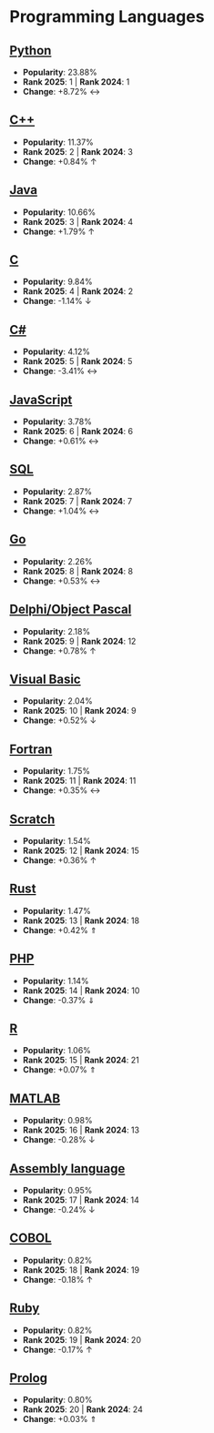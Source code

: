 # Programming Languages

## [Python](./pages/languages/Python.md)
- **Popularity**: 23.88%
- **Rank 2025**: 1 | **Rank 2024**: 1
- **Change**: +8.72% ↔

## [C++](./pages/languages/C++.md)
- **Popularity**: 11.37%
- **Rank 2025**: 2 | **Rank 2024**: 3
- **Change**: +0.84% ↑

## [Java](./pages/languages/Java.md)
- **Popularity**: 10.66%
- **Rank 2025**: 3 | **Rank 2024**: 4
- **Change**: +1.79% ↑

## [C](./pages/languages/C.md)
- **Popularity**: 9.84%
- **Rank 2025**: 4 | **Rank 2024**: 2
- **Change**: -1.14% ↓

## [C#](./pages/languages/C#.md)
- **Popularity**: 4.12%
- **Rank 2025**: 5 | **Rank 2024**: 5
- **Change**: -3.41% ↔

## [JavaScript](./pages/languages/JavaScript.md)
- **Popularity**: 3.78%
- **Rank 2025**: 6 | **Rank 2024**: 6
- **Change**: +0.61% ↔

## [SQL](./pages/languages/SQL.md)
- **Popularity**: 2.87%
- **Rank 2025**: 7 | **Rank 2024**: 7
- **Change**: +1.04% ↔

## [Go](./pages/languages/Go.md)
- **Popularity**: 2.26%
- **Rank 2025**: 8 | **Rank 2024**: 8
- **Change**: +0.53% ↔

## [Delphi/Object Pascal](./pages/languages/Delphi/Object_Pascal.md)
- **Popularity**: 2.18%
- **Rank 2025**: 9 | **Rank 2024**: 12
- **Change**: +0.78% ↑

## [Visual Basic](./pages/languages/Visual_Basic.md)
- **Popularity**: 2.04%
- **Rank 2025**: 10 | **Rank 2024**: 9
- **Change**: +0.52% ↓

## [Fortran](./pages/languages/Fortran.md)
- **Popularity**: 1.75%
- **Rank 2025**: 11 | **Rank 2024**: 11
- **Change**: +0.35% ↔

## [Scratch](./pages/languages/Scratch.md)
- **Popularity**: 1.54%
- **Rank 2025**: 12 | **Rank 2024**: 15
- **Change**: +0.36% ↑

## [Rust](./pages/languages/Rust.md)
- **Popularity**: 1.47%
- **Rank 2025**: 13 | **Rank 2024**: 18
- **Change**: +0.42% ⇑

## [PHP](./pages/languages/PHP.md)
- **Popularity**: 1.14%
- **Rank 2025**: 14 | **Rank 2024**: 10
- **Change**: -0.37% ⇓

## [R](./pages/languages/R.md)
- **Popularity**: 1.06%
- **Rank 2025**: 15 | **Rank 2024**: 21
- **Change**: +0.07% ⇑

## [MATLAB](./pages/languages/MATLAB.md)
- **Popularity**: 0.98%
- **Rank 2025**: 16 | **Rank 2024**: 13
- **Change**: -0.28% ↓

## [Assembly language](./pages/languages/Assembly_language.md)
- **Popularity**: 0.95%
- **Rank 2025**: 17 | **Rank 2024**: 14
- **Change**: -0.24% ↓

## [COBOL](./pages/languages/COBOL.md)
- **Popularity**: 0.82%
- **Rank 2025**: 18 | **Rank 2024**: 19
- **Change**: -0.18% ↑

## [Ruby](./pages/languages/Ruby.md)
- **Popularity**: 0.82%
- **Rank 2025**: 19 | **Rank 2024**: 20
- **Change**: -0.17% ↑

## [Prolog](./pages/languages/Prolog.md)
- **Popularity**: 0.80%
- **Rank 2025**: 20 | **Rank 2024**: 24
- **Change**: +0.03% ⇑

